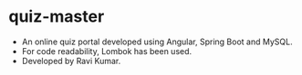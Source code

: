 # quiz-master
- An online quiz portal developed using Angular, Spring Boot and MySQL.
- For code readability, Lombok has been used.
- Developed by Ravi Kumar.
